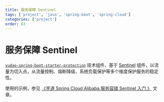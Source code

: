 ```yaml
---
title: 服务保障 Sentinel
tags: ['project', 'java', 'spring-boot', 'spring-cloud']
categories: ['project']
order: 63
---
```

# 服务保障 Sentinel

[`yudao-spring-boot-starter-protection`](https://github.com/YunaiV/yudao-cloud/blob/master/yudao-framework/yudao-spring-boot-starter-protection/) 技术组件，基于 [Sentinel](https://github.com/alibaba/Sentinel) 组件，以流量为切入点，从流量控制、熔断降级、系统负载保护等多个维度保护服务的稳定性。

 使用的示例，参见 [《芋道 Spring Cloud Alibaba 服务容错 Sentinel 入门 》](https://www.iocoder.cn/Spring-Cloud-Alibaba/Sentinel/?yudao) 文章。
